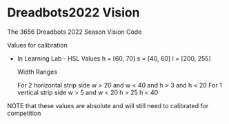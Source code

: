 # Dreadbots2022 Vision

The 3656 Dreadbots 2022 Season Vision Code

Values for calibration
 - In Learning Lab -
    HSL Values
    h = [60, 70]
    s = [40, 60]
    l = [200, 255]

    Width Ranges

    For 2 horizontal strip side
    w > 20 and w < 40 and h > 3 and h < 20
    For 1 vertical strip side
    w > 5 and w < 20   h > 25 h < 40
    

 NOTE that these values are absolute and will still need to calibrated for competition